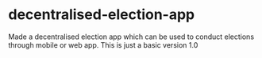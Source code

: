 # decentralised-election-app
Made a decentralised election app which can be used to conduct elections through  mobile or web app. This is just a basic version 1.0
